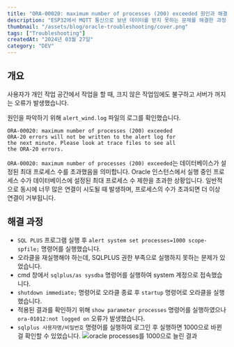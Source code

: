 ```yaml
---
title: "ORA-00020: maximum number of processes (200) exceeded 원인과 해결"
description: "ESP32에서 MQTT 통신으로 보낸 데이터를 받지 못하는 문제를 해결한 과정을 적었습니다."
thumbnail: "/assets/blog/oracle-troubleshooting/cover.png"
tags: ["Troubleshooting"]
createdAt: "2024년 03월 27일"
category: "DEV"
---
```


## 개요

사용자가 개인 작업 공간에서 작업을 할 때, 크지 않은 작업임에도 불구하고 서버가 꺼지는 오류가 발생했습니다.

원인을 파악하기 위해 `alert_wind.log` 파일의 로그를 확인했습니다.

```
ORA-00020: maximum number of processes (200) exceeded
ORA-20 errors will not be written to the alert log for
the next minute. Please look at trace files to see all
the ORA-20 errors.
```

`ORA-00020: maximum number of processes (200) exceeded`는 데이터베이스가 설정된 최대 프로세스 수를 초과했음을 의미합니다.
Oracle 인스턴스에서 실행 중인 프로세스 수가 데이터베이스에 설정된 최대 프로세스 수 제한을 초과한 상황입니다.
일반적으로 동시에 너무 많은 연결이 시도될 때 발생하며, 프로세스의 수가 초과되면 더 이상 연결이 거부됩니다.

## 해결 과정

- `SQL PLUS` 프로그램 실행 후 `alert system set processes=1000 scope-spfile;` 명령어를 실행했습니다.
- 오라클을 재실행해야 하는데, SQLPLUS 권한 부족으로 실행하지 못하는 문제가 있었습니다.
- cmd 창에서 `sqlplus/as sysdba` 명령어를 실행하여 system 계정으로 접속했습니다.
- `shutdown immediate;` 명령어로 오라클 종료 후 `startup` 명령어로 오라클을 실행했습니다.
- 적용된 결과를 확인하기 위해 `show parameter processes` 명령어를 실행하였으나 `ora-01012:not logged on` 오류가 발생했습니다.
- `sqlplus 사용자명/비밀번호` 명령어를 실행하여 로그인 후 실행하면 1000으로 바뀐 걸 확인할 수 있었습니다.
  ![oracle processes를 1000으로 늘린 결과](/assets/blog/oracle-troubleshooting/1.png)
